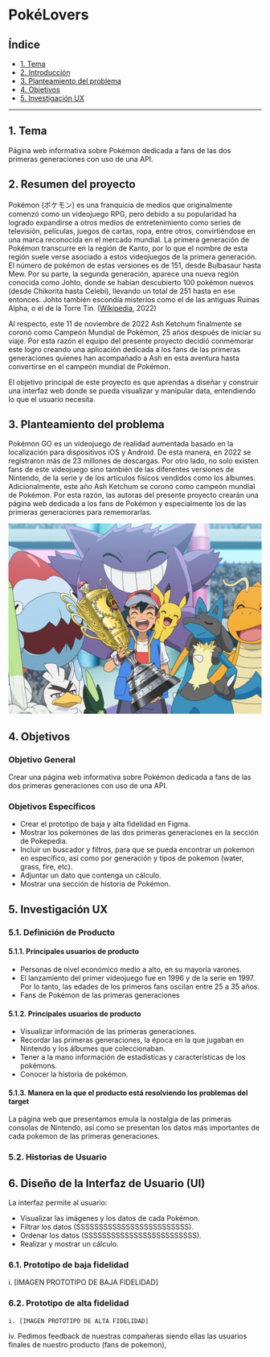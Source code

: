 # PokéLovers

## Índice

* [1. Tema](#1-tema)
* [2. Introducción](#2-introducción)
* [3. Planteamiento del problema](#3-planteamiento-del-problema)
* [4. Objetivos](#4-objetivos)
* [5. Investigación UX](#5-investigación-ux)

***

## 1. Tema

Página web informativa sobre Pokémon dedicada a fans de las dos primeras generaciones con uso de una API.

## 2. Resumen del proyecto

Pokémon (ポケモン) es una franquicia de medios que originalmente comenzó como un videojuego RPG, pero debido a su popularidad ha logrado expandirse a otros medios de entretenimiento como series de televisión, películas, juegos de cartas, ropa, entre otros, convirtiéndose en una marca reconocida en el mercado mundial. 
La primera generación de Pokémon transcurre en la región de Kanto, por lo que el nombre de esta región suele verse asociado a estos videojuegos de la primera generación. El número de pokémon de estas versiones es de 151, desde Bulbasaur hasta Mew.
Por su parte, la segunda generación, aparece una nueva región conocida como Johto,​ donde se habían descubierto 100 pokémon nuevos (desde Chikorita hasta Celebi), llevando un total de 251 hasta en ese entonces. Johto también escondía misterios como el de las antiguas Ruinas Alpha, o el de la Torre Tin. ([Wikipedia](https://es.wikipedia.org/wiki/Pok%C3%A9mon), 2022)

Al respecto, este 11 de noviembre de 2022 Ash Ketchum finalmente se coronó como Campeón Mundial de Pokémon, 25 años después de iniciar su viaje. Por esta razón el equipo del presente proyecto decidió conmemorar este logro creando una aplicación dedicada a los fans de las primeras generaciones quienes han acompañado a Ash en esta aventura hasta convertirse en el campeón mundial de Pokémon. 

El objetivo principal de este proyecto es que aprendas a diseñar y construir una
interfaz web donde se pueda visualizar y manipular data, entendiendo lo que el
usuario necesita.


## 3. Planteamiento del problema

Pokémon GO es un videojuego de realidad aumentada basado en la localización para dispositivos iOS y Android.​ De esta manera, en 2022  se registraron más de 23 millones de descargas. Por otro lado, no solo existen fans de este videojuego sino también de las diferentes versiones de Nintendo, de la serie y de los artículos físicos vendidos como los álbumes. 
Adicionalmente, este año Ash Ketchum se coronó como campeón mundial de Pokémon. Por esta razón, las autoras del presente proyecto crearán una página web dedicada a los fans de Pokémon y especialmente los de las primeras generaciones para rememorarlas. 

![ash-campeón](./src/img/Ash_Ketchum_World_Champion.jpg)


## 4. Objetivos

### Objetivo General

Crear una página web informativa sobre Pokémon dedicada a fans de las dos primeras generaciones con uso de una API.

### Objetivos Específicos

 * Crear el prototipo de baja y alta fidelidad en Figma. 
 * Mostrar los pokemones de las dos primeras generaciones en la sección de Pokepedia.
 * Incluir un buscador y filtros, para que se pueda encontrar un pokemon en especifico, así como por generación y tipos de pokemon (water, grass, fire, etc). 
 * Adjuntar un dato que contenga un cálculo.
 * Mostrar una sección de historia de Pokémon.

## 5. Investigación UX
### 5.1.	Definición de Producto
#### 5.1.1.	Principales usuarios de producto
 * Personas de nivel económico medio a alto, en su mayoría varones.
 * El lanzamiento del primer videojuego fue en 1996 y de la serie en 1997. Por lo tanto, las edades de los primeros fans oscilan entre 25 a 35 años.
 * Fans de Pokémon de las primeras generaciones

#### 5.1.2.	Principales usuarios de producto
 * Visualizar información de las primeras generaciones.
 * Recordar las primeras generaciones, la época en la que jugaban en Nintendo y los álbumes que coleccionaban. 
 * Tener a la mano información de estadísticas y características de los pokémons.
 * Conocer la historia de pokémon. 

#### 5.1.3.	Manera en la que el producto está resolviendo los problemas del target

  La página web que presentamos emula la nostalgia de las primeras consolas de Nintendo, así como se presentan los datos más importantes de cada pokemon de las primeras generaciones.

### 5.2.	Historias de Usuario





## 6.	Diseño de la Interfaz de Usuario (UI)
La interfaz permite al usuario:

 * Visualizar las imágenes y los datos de cada Pokémon.
 * Filtrar los datos (SSSSSSSSSSSSSSSSSSSSSSSSS).
 * Ordenar los datos (SSSSSSSSSSSSSSSSSSSSSSSSS).
 * Realizar y mostrar un cálculo.

### 6.1.	Prototipo de baja fidelidad
 
i. [IMAGEN PROTOTIPO DE BAJA FIDELIDAD]

### 6.2.	Prototipo de alta fidelidad
 
	i. [IMAGEN PROTOTIPO DE ALTA FIDELIDAD]
 
  iv. Pedimos feedback de nuestras compañeras siendo ellas las usuarios finales de nuestro producto (fans de pokemon), 
